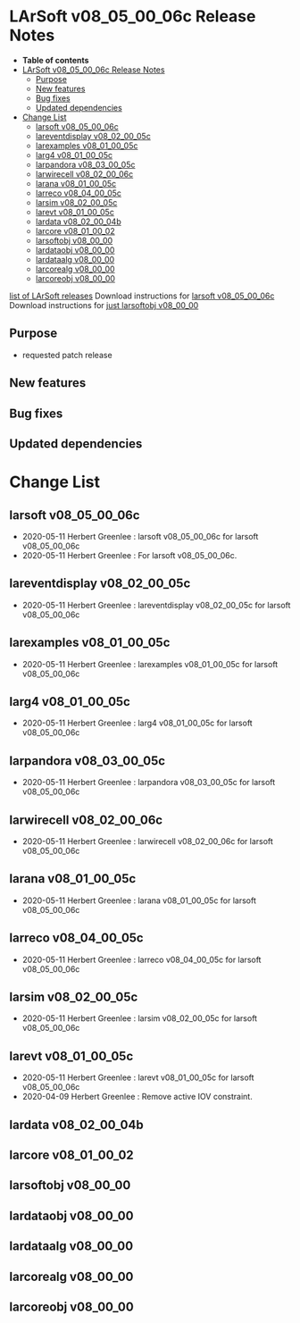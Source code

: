 LArSoft v08_05_00_06c Release Notes
===============================================================================

-   **Table of contents**
-   [LArSoft v08_05_00_06c Release Notes](#LArSoft-v08_05_00_06c-Release-Notes)
    -   [Purpose](#Purpose)
    -   [New features](#New-features)
    -   [Bug fixes](#Bug-fixes)
    -   [Updated dependencies](#Updated-dependencies)
-   [Change List](#Change-List)
    -   [larsoft v08_05_00_06c](#larsoft-v08_05_00_06c)
    -   [lareventdisplay v08_02_00_05c](#lareventdisplay-v08_02_00_05c)
    -   [larexamples v08_01_00_05c](#larexamples-v08_01_00_05c)
    -   [larg4 v08_01_00_05c](#larg4-v08_01_00_05c)
    -   [larpandora v08_03_00_05c](#larpandora-v08_03_00_05c)
    -   [larwirecell v08_02_00_06c](#larwirecell-v08_02_00_06c)
    -   [larana v08_01_00_05c](#larana-v08_01_00_05c)
    -   [larreco v08_04_00_05c](#larreco-v08_04_00_05c)
    -   [larsim v08_02_00_05c](#larsim-v08_02_00_05c)
    -   [larevt v08_01_00_05c](#larevt-v08_01_00_05c)
    -   [lardata v08_02_00_04b](#lardata-v08_02_00_04b)
    -   [larcore v08_01_00_02](#larcore-v08_01_00_02)
    -   [larsoftobj v08_00_00](#larsoftobj-v08_00_00)
    -   [lardataobj v08_00_00](#lardataobj-v08_00_00)
    -   [lardataalg v08_00_00](#lardataalg-v08_00_00)
    -   [larcorealg v08_00_00](#larcorealg-v08_00_00)
    -   [larcoreobj v08_00_00](#larcoreobj-v08_00_00)

[list of LArSoft releases](LArSoft_release_list)
Download instructions for [larsoft v08_05_00_06c](http://scisoft.fnal.gov/scisoft/bundles/larsoft/v08_05_00_06c/larsoft-v08_05_00_06c.html)
Download instructions for [just larsoftobj v08_00_00](http://scisoft.fnal.gov/scisoft/bundles/larsoftobj/v08_00_00/larsoftobj-v08_00_00.html)

Purpose
--------------------

-   requested patch release

New features
------------------------------

Bug fixes
------------------------

Updated dependencies
----------------------------------------------

Change List
============================

larsoft v08_05_00_06c
---------------------------------------------------

-   2020-05-11 Herbert Greenlee : larsoft v08_05_00_06c for larsoft v08_05_00_06c
-   2020-05-11 Herbert Greenlee : For larsoft v08_05_00_06c.

lareventdisplay v08_02_00_05c
-------------------------------------------------------------------

-   2020-05-11 Herbert Greenlee : lareventdisplay v08_02_00_05c for larsoft v08_05_00_06c

larexamples v08_01_00_05c
-----------------------------------------------------------

-   2020-05-11 Herbert Greenlee : larexamples v08_01_00_05c for larsoft v08_05_00_06c

larg4 v08_01_00_05c
-----------------------------------------------

-   2020-05-11 Herbert Greenlee : larg4 v08_01_00_05c for larsoft v08_05_00_06c

larpandora v08_03_00_05c
---------------------------------------------------------

-   2020-05-11 Herbert Greenlee : larpandora v08_03_00_05c for larsoft v08_05_00_06c

larwirecell v08_02_00_06c
-----------------------------------------------------------

-   2020-05-11 Herbert Greenlee : larwirecell v08_02_00_06c for larsoft v08_05_00_06c

larana v08_01_00_05c
-------------------------------------------------

-   2020-05-11 Herbert Greenlee : larana v08_01_00_05c for larsoft v08_05_00_06c

larreco v08_04_00_05c
---------------------------------------------------

-   2020-05-11 Herbert Greenlee : larreco v08_04_00_05c for larsoft v08_05_00_06c

larsim v08_02_00_05c
-------------------------------------------------

-   2020-05-11 Herbert Greenlee : larsim v08_02_00_05c for larsoft v08_05_00_06c

larevt v08_01_00_05c
-------------------------------------------------

-   2020-05-11 Herbert Greenlee : larevt v08_01_00_05c for larsoft v08_05_00_06c
-   2020-04-09 Herbert Greenlee : Remove active IOV constraint.

lardata v08_02_00_04b
---------------------------------------------------

larcore v08_01_00_02
-------------------------------------------------

larsoftobj v08_00_00
------------------------------------------------

lardataobj v08_00_00
------------------------------------------------

lardataalg v08_00_00
------------------------------------------------

larcorealg v08_00_00
------------------------------------------------

larcoreobj v08_00_00
------------------------------------------------
